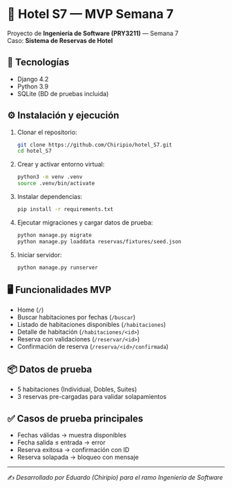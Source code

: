 # 🏨 Hotel S7 — MVP Semana 7

Proyecto de **Ingeniería de Software (PRY3211)** — Semana 7  
Caso: **Sistema de Reservas de Hotel**

## 🚀 Tecnologías
- Django 4.2
- Python 3.9
- SQLite (BD de pruebas incluida)

## ⚙️ Instalación y ejecución

1. Clonar el repositorio:
   ```bash
   git clone https://github.com/Chiripio/hotel_S7.git
   cd hotel_S7
   ```

2. Crear y activar entorno virtual:
   ```bash
   python3 -m venv .venv
   source .venv/bin/activate
   ```

3. Instalar dependencias:
   ```bash
   pip install -r requirements.txt
   ```

4. Ejecutar migraciones y cargar datos de prueba:
   ```bash
   python manage.py migrate
   python manage.py loaddata reservas/fixtures/seed.json
   ```

5. Iniciar servidor:
   ```bash
   python manage.py runserver
   ```

## 🖥️ Funcionalidades MVP
- Home (`/`)
- Buscar habitaciones por fechas (`/buscar`)
- Listado de habitaciones disponibles (`/habitaciones`)
- Detalle de habitación (`/habitaciones/<id>`)
- Reserva con validaciones (`/reservar/<id>`)
- Confirmación de reserva (`/reserva/<id>/confirmada`)

## 📦 Datos de prueba
- 5 habitaciones (Individual, Dobles, Suites)
- 3 reservas pre-cargadas para validar solapamientos

## ✅ Casos de prueba principales
- Fechas válidas → muestra disponibles
- Fecha salida ≤ entrada → error
- Reserva exitosa → confirmación con ID
- Reserva solapada → bloqueo con mensaje

---

✍️ *Desarrollado por Eduardo (Chiripio) para el ramo Ingeniería de Software*
